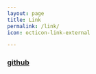 ```yaml
---
layout: page
title: Link
permalink: /link/
icon: octicon-link-external

---
```


### [github](https://github.com/hhwyt/blog)
